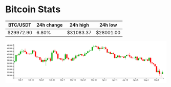 # Bitcoin Stats

BTC/USDT|24h change|24h high|24h low|
|---|---|---|---|
|$29972.90|6.80%|$31083.37|$28001.00|

<img src="./chart.svg">
